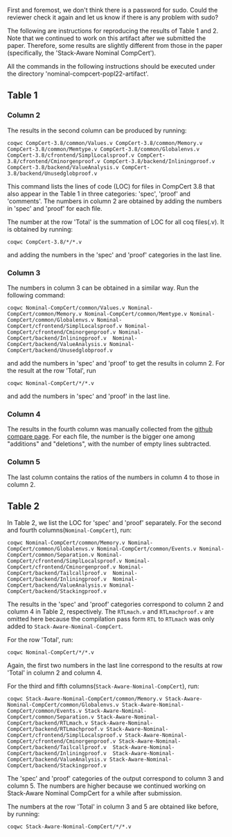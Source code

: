 First and foremost, we don't think there is a password for sudo. Could the reviewer check it again and let us know if there is any problem with sudo?

The following are instructions for reproducing the results of Table 1 and 2. Note that we continued to work on this artifact after we submitted the paper. Therefore, some results are slightly different from those in the paper (specifically, the 'Stack-Aware Nominal CompCert').

All the commands in the following instructions should be executed under the directory 'nominal-compcert-popl22-artifact'.

## Table 1

### Column 2
The results in the second column can be produced by running:

```
coqwc CompCert-3.8/common/Values.v CompCert-3.8/common/Memory.v CompCert-3.8/common/Memtype.v CompCert-3.8/common/Globalenvs.v CompCert-3.8/cfrontend/SimplLocalsproof.v CompCert-3.8/cfrontend/Cminorgenproof.v CompCert-3.8/backend/Inliningproof.v  CompCert-3.8/backend/ValueAnalysis.v CompCert-3.8/backend/Unusedglobproof.v
```

This command lists the lines of code (LOC) for files in CompCert 3.8 that also appear in the Table 1 in three categories: 'spec', 'proof' and 'comments'. The numbers in column 2 are obtained by adding the numbers in 'spec' and 'proof' for each file. 

The number at the row 'Total' is the summation of LOC for all coq files(.v). It is obtained by running:
```
coqwc CompCert-3.8/*/*.v
```
and adding the numbers in the 'spec' and 'proof' categories in the last line.

### Column 3
The numbers in column 3 can be obtained in a similar way. Run the following command:
```
coqwc Nominal-CompCert/common/Values.v Nominal-CompCert/common/Memory.v Nominal-CompCert/common/Memtype.v Nominal-CompCert/common/Globalenvs.v Nominal-CompCert/cfrontend/SimplLocalsproof.v Nominal-CompCert/cfrontend/Cminorgenproof.v Nominal-CompCert/backend/Inliningproof.v  Nominal-CompCert/backend/ValueAnalysis.v Nominal-CompCert/backend/Unusedglobproof.v
```
and add the numbers in 'spec' and 'proof' to get the results in column 2. For the result at the row 'Total', run
```
coqwc Nominal-CompCert/*/*.v
```
and add the numbers in 'spec' and 'proof' in the last line.

### Column 4
The results in the fourth column was manually collected from the [github compare page](https://github.com/SJTU-PLV/CompCert/compare/478ece4...e9c10d5). For each file, the number is the bigger one among "additions" and "deletions", with the number of empty lines subtracted. 

### Column 5
The last column contains the ratios of the numbers in column 4 to those in column 2.


## Table 2

In Table 2, we list the LOC for 'spec' and 'proof' separately. For the second and fourth columns(`Nominal-CompCert`), run:
```
coqwc Nominal-CompCert/common/Memory.v Nominal-CompCert/common/Globalenvs.v Nominal-CompCert/common/Events.v Nominal-CompCert/common/Separation.v Nominal-CompCert/cfrontend/SimplLocalsproof.v Nominal-CompCert/cfrontend/Cminorgenproof.v Nominal-CompCert/backend/Tailcallproof.v  Nominal-CompCert/backend/Inliningproof.v  Nominal-CompCert/backend/ValueAnalysis.v Nominal-CompCert/backend/Stackingproof.v
```
The results in the 'spec' and 'proof' categories correspond to column 2 and column 4 in Table 2, respectively. The `RTLmach.v` and `RTLmachproof.v` are omitted here because the compilation pass form `RTL` to `RTLmach` was only added to `Stack-Aware-Nominal-CompCert`.

For the row 'Total', run:
```
coqwc Nominal-CompCert/*/*.v
```
Again, the first two numbers in the last line correspond to the results at row 'Total' in column 2 and column 4.

For the third and fifth columns(`Stack-Aware-Nominal-CompCert`), run:
```
coqwc Stack-Aware-Nominal-CompCert/common/Memory.v Stack-Aware-Nominal-CompCert/common/Globalenvs.v Stack-Aware-Nominal-CompCert/common/Events.v Stack-Aware-Nominal-CompCert/common/Separation.v Stack-Aware-Nominal-CompCert/backend/RTLmach.v Stack-Aware-Nominal-CompCert/backend/RTLmachproof.v Stack-Aware-Nominal-CompCert/cfrontend/SimplLocalsproof.v Stack-Aware-Nominal-CompCert/cfrontend/Cminorgenproof.v Stack-Aware-Nominal-CompCert/backend/Tailcallproof.v  Stack-Aware-Nominal-CompCert/backend/Inliningproof.v  Stack-Aware-Nominal-CompCert/backend/ValueAnalysis.v Stack-Aware-Nominal-CompCert/backend/Stackingproof.v
```
The 'spec' and 'proof' categories of the output correspond to column 3 and column 5. The numbers are higher because we continued working on Stack-Aware Nominal CompCert for a while after submission.

The numbers at the row 'Total' in column 3 and 5 are obtained like before, by running:
```
coqwc Stack-Aware-Nominal-CompCert/*/*.v
```

